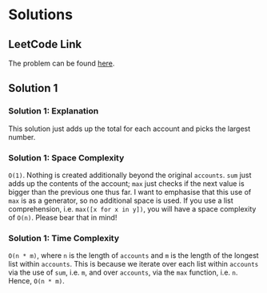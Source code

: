 # Solutions

## LeetCode Link

The problem can be found [here](https://leetcode.com/problems/richest-customer-wealth/).

## Solution 1

### Solution 1: Explanation

This solution just adds up the total for each account and picks the
largest number.

### Solution 1: Space Complexity

`O(1)`. Nothing is created additionally beyond the original `accounts`.
`sum` just adds up the contents of the account; `max` just checks if
the next value is bigger than the previous one thus far. I want to
emphasise that this use of `max` is as a generator, so no additional
space is used. If you use a list comprehension, i.e. `max([x for x in y])`,
you will have a space complexity of `O(n)`. Please bear that in mind!

### Solution 1: Time Complexity

`O(n * m)`, where `n` is the length of `accounts` and `m` is the length
of the longest list within `accounts`. This is because we iterate over
each list within `accounts` via the use of `sum`, i.e. `m`, and over
`accounts`, via the `max` function, i.e. `n`. Hence, `O(n * m)`.

